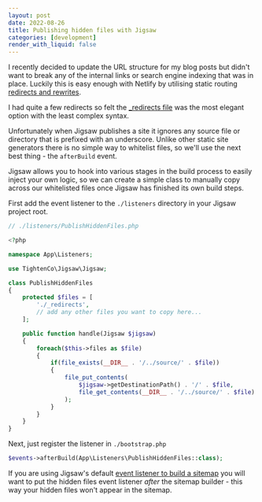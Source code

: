 ```yaml
---
layout: post
date: 2022-08-26
title: Publishing hidden files with Jigsaw
categories: [development]
render_with_liquid: false
---
```


I recently decided to update the URL structure for my blog posts but didn't want to break any of the internal links or search engine indexing that was in place. Luckily this is easy enough with Netlify by utilising static routing [redirects and rewrites](https://docs.netlify.com/routing/redirects/).

I had quite a few redirects so felt the [_redirects file](https://docs.netlify.com/routing/redirects/#syntax-for-the-redirects-file) was the most elegant option with the least complex syntax.

Unfortunately when Jigsaw publishes a site it ignores any source file or directory that is prefixed with an underscore. Unlike other static site generators there is no simple way to whitelist files, so we'll use the next best thing - the `afterBuild` event.

Jigsaw allows you to hook into various stages in the build process to easily inject your own logic, so we can create a simple class to manually copy across our whitelisted files once Jigsaw has finished its own build steps.

First add the event listener to the `./listeners` directory in your Jigsaw project root.

```php
// ./listeners/PublishHiddenFiles.php

<?php

namespace App\Listeners;

use TightenCo\Jigsaw\Jigsaw;

class PublishHiddenFiles
{
    protected $files = [
        './_redirects',
        // add any other files you want to copy here...
    ];

    public function handle(Jigsaw $jigsaw)
    {
        foreach($this->files as $file)
        {
            if(file_exists(__DIR__ . '/../source/' . $file))
            {
                file_put_contents(
                    $jigsaw->getDestinationPath() . '/' . $file,
                    file_get_contents(__DIR__ . '/../source/' . $file)
                );
            }
        }
    }
}
```

Next, just register the listener in `./bootstrap.php`

```php
$events->afterBuild(App\Listeners\PublishHiddenFiles::class);
```

If you are using Jigsaw's default [event listener to build a sitemap](https://jigsaw.tighten.com/docs/event-listeners/#registering-event-listeners-as-classes) you will want to put the hidden files event listener _after_ the sitemap builder - this way your hidden files won't appear in the sitemap.

